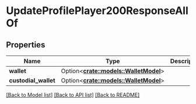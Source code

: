# UpdateProfilePlayer200ResponseAllOf

## Properties

Name | Type | Description | Notes
------------ | ------------- | ------------- | -------------
**wallet** | Option<[**crate::models::WalletModel**](WalletModel.md)> |  | [optional]
**custodial_wallet** | Option<[**crate::models::WalletModel**](WalletModel.md)> |  | [optional]

[[Back to Model list]](../README.md#documentation-for-models) [[Back to API list]](../README.md#documentation-for-api-endpoints) [[Back to README]](../README.md)


